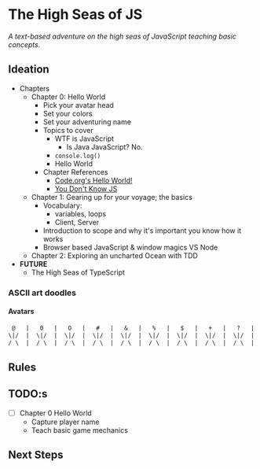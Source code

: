 # The High Seas of JS

_A text-based adventure on the high seas of JavaScript teaching basic concepts._

## Ideation

* Chapters
  * Chapter 0: Hello World
    * Pick your avatar head
    * Set your colors
    * Set your adventuring name
    * Topics to cover
      * WTF is JavaScript
        * Is Java JavaScript? No.
      * `console.log()`
      * Hello World
    * Chapter References
      * [Code.org's Hello World!](https://code.org/helloworld)
      * [You Don't Know JS](https://github.com/getify/You-Dont-Know-JS)
  * Chapter 1: Gearing up for your voyage; the basics
    * Vocabulary:
      * variables, loops
      * Client, Server
    * Introduction to scope and why it's important you know how it works
    * Browser based JavaScript & window magics VS Node
  * Chapter 2: Exploring an uncharted Ocean with TDD
* **FUTURE**
  * The High Seas of TypeScript

### ASCII art doodles

#### Avatars

```txt
 @   |   0   |   O   |   #   |   &   |   %   |   $   |   +   |   ?   |   =   |   *   |   !
\|/  |  \|/  |  \|/  |  \|/  |  \|/  |  \|/  |  \|/  |  \|/  |  \|/  |  \|/  |  \|/  |  \|/
/ \  |  / \  |  / \  |  / \  |  / \  |  / \  |  / \  |  / \  |  / \  |  / \  |  / \  |  / \
```

## Rules

## TODO:s

* [ ] Chapter 0 Hello World
  * Capture player name
  * Teach basic game mechanics

## Next Steps